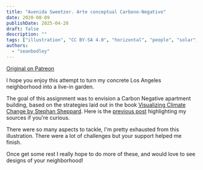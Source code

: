 ```yaml
---
title: "Avenida Sweetzer. Arte conceptual Carbono-Negativo"
date: 2020-08-09
publishDate: 2025-04-28
draft: false
description: ""
tags: ["illustration", "CC BY-SA 4.0", "horizontal", "people", "solar", "cooperation", "city"]
authors:
  - "seanbodley"
---
```


[Original on Patreon](https://www.patreon.com/posts/sweetzer-ave-art-39995429)

I hope you enjoy this attempt to turn my concrete Los Angeles neighborhood into a live-in garden. 

The goal of this assignment was to envision a Carbon Negative apartment building, based on the strategies laid out in the book [Visualizing Climate Change by Stephan Sheppard](https://www.routledge.com/Visualizing-Climate-Change-A-Guide-to-Visual-Communication-of-Climate/Sheppard/p/book/9781844078202?fbclid=IwAR1rm7HSaBGlMT8UXfysBTTKcv1y_s35cli93K2XMWkyw6dPo_WX-nIlHzM). Here is the [previous post](https://www.patreon.com/posts/36468066) highlighting my sources if you're curious.

There were so many aspects to tackle, I'm pretty exhausted from this illustration. There were a lot of challenges but your support helped me finish. 

Once get some rest I really hope to do more of these, and would love to see designs of your neighborhood!